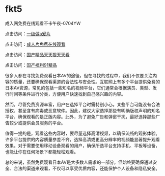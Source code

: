 # fkt5
成入网免费在线观看不卡午夜-0704YW

点击访问：<a href="https://gsd-agv.pages.dev/">一级做a爰片</a>

点击访问：<a href="https://gda-c7m.pages.dev/">成人片免费在线观看</a>

点击访问：<a href="https://tfda.pages.dev/">国产精品天天狠天天看</a>

点击访问：<a href="https://bsdf-5f5.pages.dev/">国产福利91精品</a>

很多人都在寻找免费观看日本AV的途径，但在寻找的过程中，我们不仅要关注内容的质量，还要确保观看渠道的合法性与安全性。互联网上有多个平台提供免费的日本AV资源，常见的包括一些知名的视频平台，它们通常会根据演员、类型、发行时间等条件进行分类，方便用户快速找到自己感兴趣的内容。

然而，尽管免费资源丰富，用户在选择平台时需特别小心。某些平台可能没有合法授权，甚至含有病毒或恶意软件。因此，建议大家选择那些有明确版权声明的知名平台，确保观看的是正版内容。此外，为了避免广告和弹窗干扰，最好选择那些广告较少或提供会员服务的平台。

值得一提的是，观看这些内容时，要尽量选择高清视频，以确保流畅的观影体验。许多平台提供的内容质量参差不齐，选择高清或更高分辨率的视频能显著提升观看效果。对于需要使用移动设备观看的用户，确保所选平台支持手机、平板等设备，也能让你在任何场景下都能轻松观看。

总的来说，虽然免费观看日本AV是大多数人需求的一部分，但始终要确保通过安全、合法的渠道来观看，不仅可以享受优质内容，还能保护个人设备和隐私安全。

<span style="display:none;">[Canonical link]( https://github.com/fkt20250704/fkt5 ）</span>
